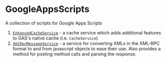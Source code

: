 GoogleAppsScripts
=================

A collection of scripts for Google Apps Scripts

1. [`EnhancedCacheService`](https://github.com/yinonavraham/GoogleAppsScripts/tree/master/EnhancedCacheService) - a cache service which adds additional features to GAS's native cache (i.e. `CacheService`)
2. [`XmlRpcMessageService`](https://github.com/yinonavraham/GoogleAppsScripts/tree/master/XmlRpcMessageService) - a service for converting XMLs in the XML-RPC format to and from javascript objects to ease their use. Also provides a method for posting method calls and parsing the response.
